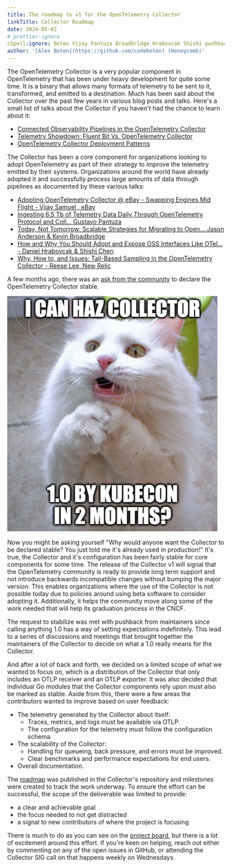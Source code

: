 ```yaml
---
title: The roadmap to v1 for the OpenTelemetry Collector
linkTitle: Collector Roadmap
date: 2024-05-02
# prettier-ignore
cSpell:ignore: Boten Vijay Pantuza Broadbridge Hrabovcak Shishi pushback
author: '[Alex Boten](https://github.com/codeboten) (Honeycomb)'
---
```


The OpenTelemetry Collector is a very popular component in OpenTelemetry that
has been under heavy development for quite some time. It is a binary that allows
many formats of telemetry to be sent to it, transformed, and emitted to a
destination. Much has been said about the Collector over the past few years in
various blog posts and talks. Here's a small list of talks about the Collector
if you haven't had the chance to learn about it:

- [Connected Observability Pipelines in the OpenTelemetry Collector](https://www.youtube.com/watch?v=uPpZ23iu6kI)
- [Telemetry Showdown: Fluent Bit Vs. OpenTelemetry Collector](https://www.youtube.com/watch?v=ykq1F_3PmJw&pp=ygUfa3ViZWNvbiBvcGVudGVsZW1ldHJ5IGNvbGxlY3Rvcg%3D%3D)
- [OpenTelemetry Collector Deployment Patterns](https://www.youtube.com/watch?v=WhRrwSHDBFs)

The Collector has been a core component for organizations looking to adopt
OpenTelemetry as part of their strategy to improve the telemetry emitted by
their systems. Organizations around the world have already adopted it and
successfully process large amounts of data through pipelines as documented by
these various talks:

- [Adopting OpenTelemetry Collector @ eBay - Swapping Engines Mid Flight - Vijay Samuel , eBay](https://www.youtube.com/watch?v=tZJd6W-CIcU)
- [Ingesting 6.5 Tb of Telemetry Data Daily Through OpenTelemetry Protocol and Coll... Gustavo Pantuza](https://www.youtube.com/watch?v=aDysORX1zIs)
- [Today, Not Tomorrow: Scalable Strategies for Migrating to Open... Jason Anderson & Kevin Broadbridge](https://www.youtube.com/watch?v=iPGd9_aYu-A)
- [How and Why You Should Adopt and Expose OSS Interfaces Like OTel... - Daniel Hrabovcak & Shishi Chen](https://www.youtube.com/watch?v=D71fK2MFreI)
- [Why, How to, and Issues: Tail-Based Sampling in the OpenTelemetry Collector - Reese Lee, New Relic](https://www.youtube.com/watch?v=l4PeclHKl7I)

A few months ago, there was an
[ask from the community](https://github.com/open-telemetry/community/issues/1971)
to declare the OpenTelemetry Collector stable.

![Can haz Collector v1?](can-haz-collector.png)

Now you might be asking yourself "Why would anyone want the Collector to be
declared stable? You just told me it's already used in production!" It's true,
the Collector and it's configuration has been fairly stable for core components
for some time. The release of the Collector v1 will signal that the
OpenTelemetry community is ready to provide long term support and not introduce
backwards incompatible changes without bumping the major version. This enables
organizations where the use of the Collector is not possible today due to
policies around using beta software to consider adopting it. Additionally, it
helps the community move along some of the work needed that will help its
graduation process in the CNCF.

The request to stabilize was met with pushback from maintainers since calling
anything 1.0 has a way of setting expectations indefinitely. This lead to a
series of discussions and meetings that brought together the maintainers of the
Collector to decide on what a 1.0 really means for the Collector.

And after a lot of back and forth, we decided on a limited scope of what we
wanted to focus on, which is a distribution of the Collector that only includes
an OTLP receiver and an OTLP exporter. It was also decided that individual Go
modules that the Collector components rely upon must also be marked as stable.
Aside from this, there were a few areas the contributors wanted to improve based
on user feedback:

- The telemetry generated by the Collector about itself:
  - Traces, metrics, and logs must be available via OTLP.
  - The configuration for the telemetry must follow the configuration schema.
- The scalability of the Collector:
  - Handling for queueing, back pressure, and errors must be improved.
  - Clear benchmarks and performance expectations for end users.
- Overall documentation.

The [roadmap](https://github.com/open-telemetry/opentelemetry-collector/blob/main/docs/ga-roadmap.md) was published in the Collector's repository
and milestones were created to track the work underway. To ensure the effort can
be successful, the scope of the deliverable was limited to provide:

- a clear and achievable goal
- the focus needed to not get distracted
- a signal to new contributors of where the project is focusing

There is much to do as you can see on the
[project board](https://github.com/orgs/open-telemetry/projects/83), but there
is a lot of excitement around this effort. If you're keen on helping, reach out
either by commenting on any of the open issues in GitHub, or attending the
Collector SIG call on that happens weekly on Wednesdays.
